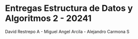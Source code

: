 # Entregas Estructura de Datos y Algoritmos 2 - 20241
David Restrepo A - Miguel Angel Arcila - Alejandro Carmona S
